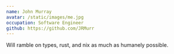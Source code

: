 ```yaml
---
name: John Murray
avatar: /static/images/me.jpg
occupation: Software Engineer
github: https://github.com/JRMurr
---
```


Will ramble on types, rust, and nix as much as humanely possible.
